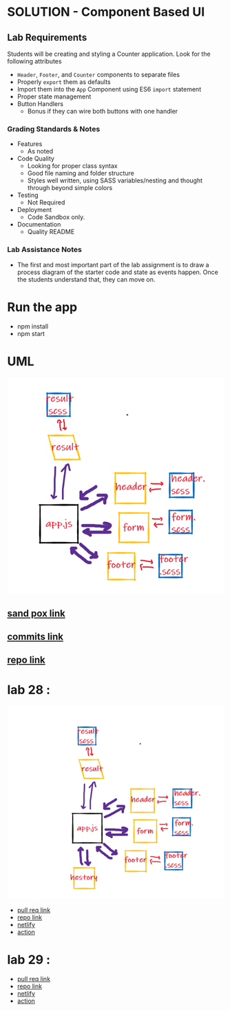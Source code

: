 # SOLUTION - Component Based UI

## Lab Requirements

Students will be creating and styling a Counter application. Look for the following attributes

- `Header`, `Footer`, and `Counter` components to separate files
- Properly `export` them as defaults
- Import them into the `App` Component using ES6 `import` statement
- Proper state management
- Button Handlers
  - Bonus if they can wire both buttons with one handler

### Grading Standards & Notes

- Features
  - As noted
- Code Quality
  - Looking for proper class syntax
  - Good file naming and folder structure
  - Styles well written, using SASS variables/nesting and thought through beyond simple colors
- Testing
  - Not Required
- Deployment
  - Code Sandbox only.
- Documentation
  - Quality README

### Lab Assistance Notes

- The first and most important part of the lab assignment is to draw a process diagram of the starter code and state as events happen. Once the students understand that, they can move on.

# Run the app

- npm install
- npm start

# UML

![](./resty1uml.png)

## [sand pox link](https://codesandbox.io/s/naughty-pike-7l0m8?file=/src/app.js)

## [commits link](https://github.com/RulaAlqasem/resty/commits/master)

## [repo link ](https://github.com/RulaAlqasem/resty)




# lab 28 :

![](./newwuml.png)
- [pull req link](https://github.com/RulaAlqasem/resty/pull/8)
- [repo link ](https://github.com/RulaAlqasem/resty)
- [netlify](https://6118b374fc2c0bdac36c65a1--peaceful-ardinghelli-789209.netlify.app/)
- [action ](https://github.com/RulaAlqasem/resty/actions)



# lab 29 :
- [pull req link](https://github.com/RulaAlqasem/resty/pull/8)
- [repo link ](https://github.com/RulaAlqasem/resty)
- [netlify](https://6118b374fc2c0bdac36c65a1--peaceful-ardinghelli-789209.netlify.app/)
- [action ](https://github.com/RulaAlqasem/resty/actions)
